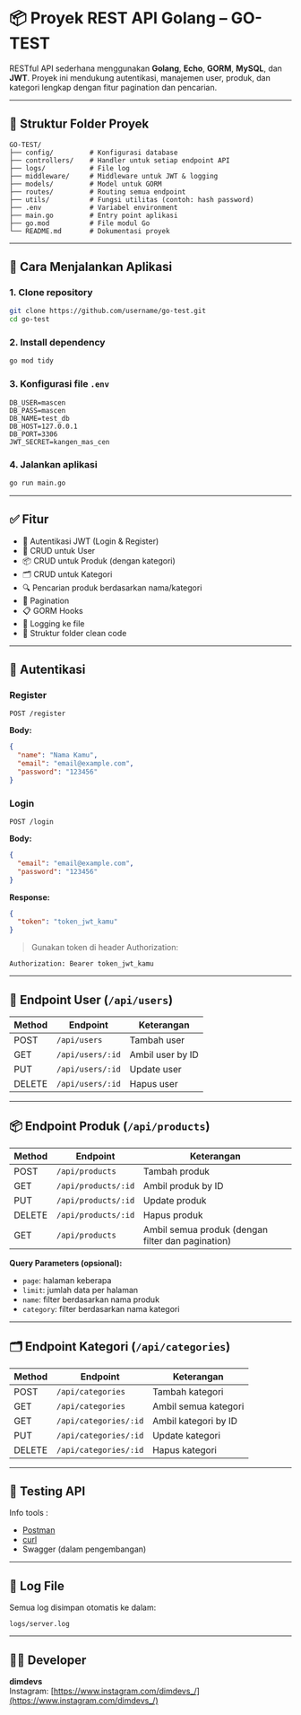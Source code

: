 # 📦 Proyek REST API Golang – GO-TEST

RESTful API sederhana menggunakan **Golang**, **Echo**, **GORM**, **MySQL**, dan **JWT**. Proyek ini mendukung autentikasi, manajemen user, produk, dan kategori lengkap dengan fitur pagination dan pencarian.

---

## 📁 Struktur Folder Proyek

```
GO-TEST/
├── config/         # Konfigurasi database
├── controllers/    # Handler untuk setiap endpoint API
├── logs/           # File log
├── middleware/     # Middleware untuk JWT & logging
├── models/         # Model untuk GORM
├── routes/         # Routing semua endpoint
├── utils/          # Fungsi utilitas (contoh: hash password)
├── .env            # Variabel environment
├── main.go         # Entry point aplikasi
├── go.mod          # File modul Go
└── README.md       # Dokumentasi proyek
```

---

## 🚀 Cara Menjalankan Aplikasi

### 1. Clone repository
```bash
git clone https://github.com/username/go-test.git
cd go-test
```

### 2. Install dependency
```bash
go mod tidy
```

### 3. Konfigurasi file `.env`
```env
DB_USER=mascen
DB_PASS=mascen
DB_NAME=test_db
DB_HOST=127.0.0.1
DB_PORT=3306
JWT_SECRET=kangen_mas_cen
```

### 4. Jalankan aplikasi
```bash
go run main.go
```

---

## ✅ Fitur

- 🔐 Autentikasi JWT (Login & Register)
- 👤 CRUD untuk User
- 📦 CRUD untuk Produk (dengan kategori)
- 🗂️ CRUD untuk Kategori
- 🔍 Pencarian produk berdasarkan nama/kategori
- 📄 Pagination
- 📋 GORM Hooks
- 📝 Logging ke file
- 🧼 Struktur folder clean code

---

## 🔐 Autentikasi

### Register
```http
POST /register
```
**Body:**
```json
{
  "name": "Nama Kamu",
  "email": "email@example.com",
  "password": "123456"
}
```

### Login
```http
POST /login
```
**Body:**
```json
{
  "email": "email@example.com",
  "password": "123456"
}
```

**Response:**
```json
{
  "token": "token_jwt_kamu"
}
```

> Gunakan token di header Authorization:
```
Authorization: Bearer token_jwt_kamu
```

---

## 👥 Endpoint User (`/api/users`)
| Method | Endpoint         | Keterangan         |
|--------|------------------|--------------------|
| POST   | `/api/users`     | Tambah user        |
| GET    | `/api/users/:id` | Ambil user by ID   |
| PUT    | `/api/users/:id` | Update user        |
| DELETE | `/api/users/:id` | Hapus user         |

---

## 📦 Endpoint Produk (`/api/products`)
| Method | Endpoint             | Keterangan                     |
|--------|----------------------|--------------------------------|
| POST   | `/api/products`      | Tambah produk                  |
| GET    | `/api/products/:id`  | Ambil produk by ID             |
| PUT    | `/api/products/:id`  | Update produk                  |
| DELETE | `/api/products/:id`  | Hapus produk                   |
| GET    | `/api/products`      | Ambil semua produk (dengan filter dan pagination) |

**Query Parameters (opsional):**
- `page`: halaman keberapa
- `limit`: jumlah data per halaman
- `name`: filter berdasarkan nama produk
- `category`: filter berdasarkan nama kategori

---

## 🗂️ Endpoint Kategori (`/api/categories`)
| Method | Endpoint               | Keterangan             |
|--------|------------------------|------------------------|
| POST   | `/api/categories`      | Tambah kategori        |
| GET    | `/api/categories`      | Ambil semua kategori   |
| GET    | `/api/categories/:id`  | Ambil kategori by ID   |
| PUT    | `/api/categories/:id`  | Update kategori        |
| DELETE | `/api/categories/:id`  | Hapus kategori         |

---

## 🧪 Testing API

Info tools :
- [Postman](https://warped-rocket-810602.postman.co/workspace/My-Workspace~cba4b606-39dd-4c77-860e-37b6bf7186b6/folder/22097543-ab04b4ee-4cc8-4033-982c-607ecc4a30e2)
- [curl](https://curl.se/)
- Swagger (dalam pengembangan)

---

## 📝 Log File

Semua log disimpan otomatis ke dalam:
```
logs/server.log
```

---

## 👨‍💻 Developer

**dimdevs**  
Instagram: [https://www.instagram.com/dimdevs_/](https://www.instagram.com/dimdevs_/)
